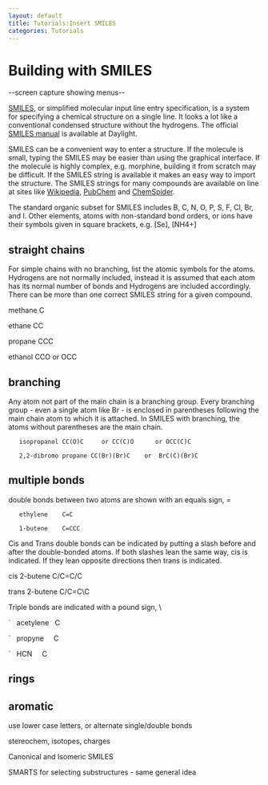 ```yaml
---
layout: default
title: Tutorials:Insert SMILES
categories: Tutorials
---
```




Building with SMILES
====================

--screen capture showing menus--

[SMILES](http://en.wikipedia.org/wiki/SMILES), or simplified molecular input line entry specification, is a system for specifying a chemical structure on a single line. It looks a lot like a conventional condensed structure without the hydrogens. The official [SMILES manual](http://www.daylight.com/dayhtml/doc/theory/theory.smiles.html) is available at Daylight.

SMILES can be a convenient way to enter a structure. If the molecule is small, typing the SMILES may be easier than using the graphical interface. If the molecule is highly complex, e.g. morphine, building it from scratch may be difficult. If the SMILES string is available it makes an easy way to import the structure. The SMILES strings for many compounds are available on line at sites like [Wikipedia](http://en.wikipedia.org/wiki/Main_Page), [PubChem](http://pubchem.ncbi.nlm.nih.gov/) and [ChemSpider](http://www.chemspider.com/SimpleSearch.aspx).

The standard organic subset for SMILES includes B, C, N, O, P, S, F, Cl, Br, and I. Other elements, atoms with non-standard bond orders, or ions have their symbols given in square brackets, e.g. [Se], [NH4+]

straight chains
---------------

For simple chains with no branching, list the atomic symbols for the atoms. Hydrogens are not normally included, instead it is assumed that each atom has its normal number of bonds and Hydrogens are included accordingly. There can be more than one correct SMILES string for a given compound.

methane C

ethane CC

propane CCC

ethanol CCO or OCC

branching
---------

Any atom not part of the main chain is a branching group. Every branching group - even a single atom like Br - is enclosed in parentheses following the main chain atom to which it is attached. In SMILES with branching, the atoms without parentheses are the main chain.

`   isopropanol CC(O)C     or CC(C)O      or OCC(C)C`

`   2,2-dibromo propane CC(Br)(Br)C    or  BrC(C)(Br)C`

multiple bonds
--------------

double bonds between two atoms are shown with an equals sign, =

`   ethylene    C=C`

`   1-butene    C=CCC`

Cis and Trans double bonds can be indicated by putting a slash before and after the double-bonded atoms. If both slashes lean the same way, cis is indicated. If they lean opposite directions then trans is indicated.

cis 2-butene C/C=C/C

trans 2-butene C/C=C\\C

Triple bonds are indicated with a pound sign, \

`   acetylene   C

`   propyne     C

`   HCN     C

rings
-----

aromatic
--------

use lower case letters, or alternate single/double bonds

stereochem, isotopes, charges

Canonical and Isomeric SMILES

SMARTS for selecting substructures - same general idea

